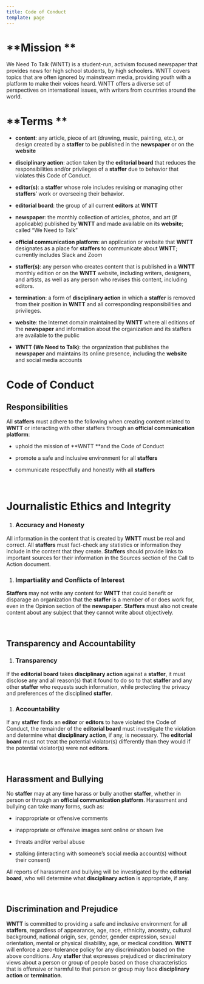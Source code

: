 ```yaml
---
title: Code of Conduct
template: page
---
```

# **Mission **

We Need To Talk (WNTT) is a student-run, activism focused newspaper that provides news for high school students, by high schoolers. WNTT covers topics that are often ignored by mainstream media, providing youth with a platform to make their voices heard. WNTT offers a diverse set of perspectives on international issues, with writers from countries around the world.

# **Terms **

*   **content**: any article, piece of art (drawing, music, painting, etc.), or design created by a **staffer** to be published in the **newspaper** or on the **website**

*   **disciplinary action**: action taken by the **editorial board** that reduces the responsibilities and/or privileges of a **staffer** due to behavior that violates this Code of Conduct. 

*   **editor(s)**: a **staffer** whose role includes revising or managing other **staffers**’ work or overseeing their behavior. 

*   **editorial board**: the group of all current **editors** at **WNTT** 

*   **newspaper**: the monthly collection of articles, photos, and art (if applicable) published by **WNTT** and made available on its **website**; called “We Need to Talk”

*   **official communication platform**: an application or website that **WNTT** designates as a place for **staffers** to communicate about **WNTT**; currently includes Slack and Zoom

*   **staffer(s)**: any person who creates content that is published in a **WNTT** monthly edition or on the **WNTT** website, including writers, designers, and artists, as well as any person who revises this content, including editors.

*   **termination**: a form of **disciplinary action** in which a **staffer** is removed from their position in **WNTT** and all corresponding responsibilities and privileges. 

*   **website**: the Internet domain maintained by **WNTT** where all editions of the **newspaper** and information about the organization and its staffers are available to the public

*   **WNTT (We Need to Talk)**: the organization that publishes the **newspaper** and maintains its online presence, including the **website** and social media accounts

# **Code of Conduct**

## Responsibilities

All **staffers** must adhere to the following when creating content related to **WNTT** or interacting with other staffers through an **official communication platform**: 

*   uphold the mission of \*\*WNTT \*\*and the Code of Conduct

*   promote a safe and inclusive environment for all **staffers** 

*   communicate respectfully and honestly with all **staffers**

 

# Journalistic Ethics and Integrity 

1.  ### Accuracy and Honesty

All information in the content that is created by **WNTT** must be real and correct. All **staffers** must fact-check any statistics or information they include in the content that they create. **Staffers** should provide links to important sources for their information in the Sources section of the Call to Action document.

1.  ### Impartiality and Conflicts of Interest 

**Staffers** may not write any content for **WNTT** that could benefit or disparage an organization that the **staffer** is a member of or does work for, even in the Opinion section of the **newspaper**. **Staffers** must also not create content about any subject that they cannot write about objectively. 

 

## Transparency and Accountability

1.  ### Transparency 

If the **editorial board** takes **disciplinary action** against a **staffer**, it must disclose any and all reason(s) that it found to do so to that **staffer** and any other **staffer** who requests such information, while protecting the privacy and preferences of the disciplined **staffer**. 

1.  ### Accountability 

If any **staffer** finds an **editor** or **editors** to have violated the Code of Conduct, the remainder of the **editorial board** must investigate the violation and determine what **disciplinary action**, if any, is necessary. The **editorial board** must not treat the potential violator(s) differently than they would if the potential violator(s) were not **editors**. 

 

## Harassment and Bullying 

No **staffer** may at any time harass or bully another **staffer**, whether in person or through an **official communication platform**. Harassment and bullying can take many forms, such as: 

*   inappropriate or offensive comments

*   inappropriate or offensive images sent online or shown live 

*   threats and/or verbal abuse

*   stalking (interacting with someone’s social media account(s) without their consent)

All reports of harassment and bullying will be investigated by the **editorial board**, who will determine what **disciplinary action** is appropriate, if any. 

 

## Discrimination and Prejudice 

**WNTT** is committed to providing a safe and inclusive environment for all **staffers**, regardless of appearance, age, race, ethnicity, ancestry, cultural background, national origin, sex, gender, gender expression, sexual orientation, mental or physical disability, age, or medical condition. **WNTT** will enforce a zero-tolerance policy for any discrimination based on the above conditions. Any **staffer** that expresses prejudiced or discriminatory views about a person or group of people based on those characteristics that is offensive or harmful to that person or group may face **disciplinary action** or **termination**. 
